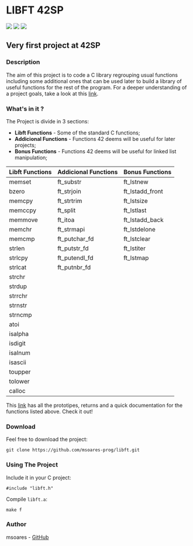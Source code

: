 # LIBFT 42SP
![](https://img.shields.io/badge/Project-1-red)
![](https://img.shields.io/badge/Language-C-blue)
![](https://img.shields.io/badge/School-42-orange)
## Very first project at 42SP

### Description
The aim of this project is to code a C library regrouping usual functions including some additional ones that can be used later to build a library of useful functions for the rest of the program. For a deeper understanding of a project goals, take a look at this [link](https://github.com/msoares-prog/libft/blob/master/libft-en.subject.pdf).

### What's in it ?
The Project is divide in 3 sections:

* **Libft Functions** - Some of the standard C functions;
* **Addicional Functions** - Functions 42 deems will be useful for later projects;
* **Bonus Functions** - Functions 42 deems will be useful for linked list manipulation;

|Libft Functions|Addicional Functions | Bonus Functions |
|---------------|---------------------|-----------------|
|   memset      |   ft_substr         | ft_lstnew       |
|   bzero       |   ft_strjoin        | ft_lstadd_front |   
|   memcpy      |   ft_strtrim        | ft_lstsize      |
|   memccpy     |   ft_split          | ft_lstlast      |
|   memmove     |   ft_itoa           | ft_lstadd_back  |
|   memchr      |   ft_strmapi        | ft_lstdelone    |
|   memcmp      |   ft_putchar_fd     | ft_lstclear     |
|   strlen      |   ft_putstr_fd      | ft_lstiter      |
|   strlcpy     |   ft_putendl_fd     | ft_lstmap       |
|   strlcat     |   ft_putnbr_fd      |                 |
|   strchr      |                     |                 |
|   strdup      |                     |                 |
|   strrchr     |                     |                 |
|   strnstr     |                     |                 |
|   strncmp     |                     |                 |
|   atoi        |                     |                 |
|   isalpha     |                     |                 |
|   isdigit     |                     |                 |
|   isalnum     |                     |                 |
|   isascii     |                     |                 |
|   toupper     |                     |                 |
|   tolower     |                     |                 |
|   calloc      |                     |                 |

This [link](https://github.com/msoares-prog/libft/blob/master/libft-en.subject.pdf) has all the prototipes, returns and a quick documentation for the functions listed above. Check it out!

### Download
Feel free to download the project:
```
git clone https://github.com/msoares-prog/libft.git
```

### Using The Project
Include it in your C project:
```
#include "libft.h"
```
Compile ```libft.a```:
```
make f
```

### Author
msoares - [GitHub](https://github.com/msoares-prog/)
